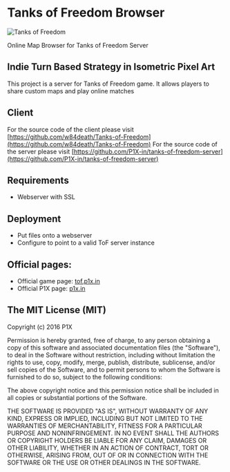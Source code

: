# Tanks of Freedom Browser

![Tanks of Freedom](https://img.itch.io/aW1hZ2UvMTc3MDUvMjI3Mzk3LnBuZw==/original/jFFytG.png)

Online Map Browser for Tanks of Freedom Server

## Indie Turn Based Strategy in Isometric Pixel Art

This project is a server for Tanks of Freedom game. It allows players to share custom maps and play online matches

## Client

For the source code of the client please visit [https://github.com/w84death/Tanks-of-Freedom](https://github.com/w84death/Tanks-of-Freedom)
For the source code of the server please visit [https://github.com/P1X-in/tanks-of-freedom-server](https://github.com/P1X-in/tanks-of-freedom-server)

## Requirements

- Webserver with SSL

## Deployment

- Put files onto a webserver
- Configure to point to a valid ToF server instance

## Official pages:
- Official game page: [tof.p1x.in](http://tof.p1x.in)
- Official P1X page: [p1x.in](http://p1x.in)

## The MIT License (MIT)

Copyright (c) 2016 P1X

Permission is hereby granted, free of charge, to any person obtaining a copy
of this software and associated documentation files (the "Software"), to deal
in the Software without restriction, including without limitation the rights
to use, copy, modify, merge, publish, distribute, sublicense, and/or sell
copies of the Software, and to permit persons to whom the Software is
furnished to do so, subject to the following conditions:

The above copyright notice and this permission notice shall be included in
all copies or substantial portions of the Software.

THE SOFTWARE IS PROVIDED "AS IS", WITHOUT WARRANTY OF ANY KIND, EXPRESS OR
IMPLIED, INCLUDING BUT NOT LIMITED TO THE WARRANTIES OF MERCHANTABILITY,
FITNESS FOR A PARTICULAR PURPOSE AND NONINFRINGEMENT. IN NO EVENT SHALL THE
AUTHORS OR COPYRIGHT HOLDERS BE LIABLE FOR ANY CLAIM, DAMAGES OR OTHER
LIABILITY, WHETHER IN AN ACTION OF CONTRACT, TORT OR OTHERWISE, ARISING FROM,
OUT OF OR IN CONNECTION WITH THE SOFTWARE OR THE USE OR OTHER DEALINGS IN
THE SOFTWARE.
